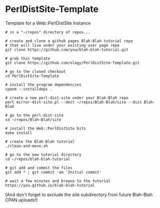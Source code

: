 # PerlDistSite-Template
Template for a Web::PerlDistSite Instance

    # in a "~/repos" directory of repos...

    # create and clone a github pages Blah-Blah tutorial repo
    # that will live under your existing user page repo
    git clone https://github.com/you/blah-blah-tutorial.git

    # grab this template
    git clone https://github.com/ology/PerlDistSite-Template.git

    # go to the cloned checkout
    cd PerlDistSite-Template

    # install the program dependencies
    cpanm --installdeps .

    # create a new perl-dist-site under your Blah-Blah repo
    perl mirror-dist-site.pl --dest ~/repos/Blah-Blah/site --dist Blah-Blah

    # go to the perl-dist-site
    cd ~/repos/Blah-Blah/site

    # install the Web::PerlDistSite bits
    make install

    # create the Blah-Blah tutorial
    ./clean-and-move.sh

    # go to the new tutorial directory
    cd ~/repos/blah-blah-tutorial

    # git add and commit the files
    git add * ; git commit -am 'Initial commit'

    # wait a few minutes and browse to the tutorial
    https://you.github.io/blah-blah-tutorial

(And don't forget to exclude the site subdirectory from future Blah-Blah CPAN uploads!)

